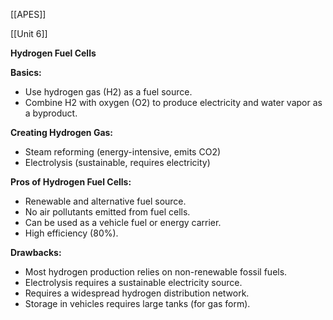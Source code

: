 [[APES]]

[[Unit 6]]


**Hydrogen Fuel Cells**

**Basics:**

* Use hydrogen gas (H2) as a fuel source.
* Combine H2 with oxygen (O2) to produce electricity and water vapor as a byproduct.

**Creating Hydrogen Gas:**

* Steam reforming (energy-intensive, emits CO2)
* Electrolysis (sustainable, requires electricity)

**Pros of Hydrogen Fuel Cells:**

* Renewable and alternative fuel source.
* No air pollutants emitted from fuel cells.
* Can be used as a vehicle fuel or energy carrier.
* High efficiency (80%).

**Drawbacks:**

* Most hydrogen production relies on non-renewable fossil fuels.
* Electrolysis requires a sustainable electricity source.
* Requires a widespread hydrogen distribution network.
* Storage in vehicles requires large tanks (for gas form).